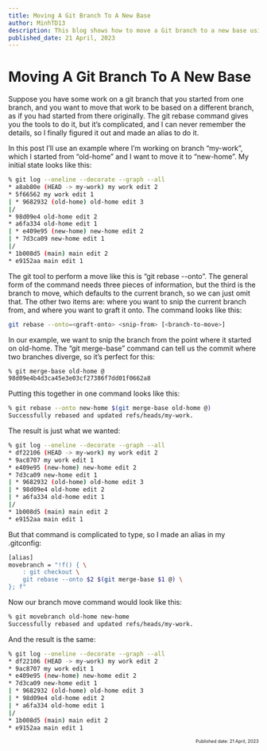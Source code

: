 ```yaml
---
title: Moving A Git Branch To A New Base
author: MinhTD13
description: This blog shows how to move a Git branch to a new base using the git rebase command. The post explains how to use the git rebase --onto command to specify the base branch to move the work to and the point at which to snip the branch. The tutorial provides an example, showing how to move a branch named my-work from its original base branch old-home to a new base branch new-home. It also includes an alias command to make the process easier to remember and execute.
published_date: 21 April, 2023 
---
```


# Moving A Git Branch To A New Base
 
Suppose you have some work on a git branch that you started from one branch, and you want to move that work to be based on a different branch, as if you had started from there originally. The git rebase command gives you the tools to do it, but it’s complicated, and I can never remember the details, so I finally figured it out and made an alias to do it.

In this post I’ll use an example where I’m working on branch “my-work”, which I started from “old-home” and I want to move it to “new-home”. My initial state looks like this:

```bash
% git log --oneline --decorate --graph --all
* a8ab80e (HEAD -> my-work) my work edit 2
* 5f66562 my work edit 1
| * 9682932 (old-home) old-home edit 3
|/
* 98d09e4 old-home edit 2
* a6fa334 old-home edit 1
| * e409e95 (new-home) new-home edit 2
| * 7d3ca09 new-home edit 1
|/
* 1b008d5 (main) main edit 2
* e9152aa main edit 1
```

The git tool to perform a move like this is “git rebase --onto”. The general form of the command needs three pieces of information, but the third is the branch to move, which defaults to the current branch, so we can just omit that. The other two items are: where you want to snip the current branch from, and where you want to graft it onto. The command looks like this:

```bash
git rebase --onto=<graft-onto> <snip-from> [<branch-to-move>]
```

In our example, we want to snip the branch from the point where it started on old-home. The “git merge-base” command can tell us the commit where two branches diverge, so it’s perfect for this:

```bash
% git merge-base old-home @
98d09e4b4d3ca45e3e03cf27386f7dd01f0662a8
```

Putting this together in one command looks like this:

```bash
% git rebase --onto new-home $(git merge-base old-home @)
Successfully rebased and updated refs/heads/my-work.
```

The result is just what we wanted:

```bash
% git log --oneline --decorate --graph --all
* df22106 (HEAD -> my-work) my work edit 2
* 9ac8707 my work edit 1
* e409e95 (new-home) new-home edit 2
* 7d3ca09 new-home edit 1
| * 9682932 (old-home) old-home edit 3
| * 98d09e4 old-home edit 2
| * a6fa334 old-home edit 1
|/
* 1b008d5 (main) main edit 2
* e9152aa main edit 1
```

But that command is complicated to type, so I made an alias in my .gitconfig:

```bash
[alias]
movebranch = "!f() { \
    : git checkout \
    git rebase --onto $2 $(git merge-base $1 @) \
}; f"
```

Now our branch move command would look like this:

```bash
% git movebranch old-home new-home
Successfully rebased and updated refs/heads/my-work.
```

And the result is the same:

```bash
% git log --oneline --decorate --graph --all
* df22106 (HEAD -> my-work) my work edit 2
* 9ac8707 my work edit 1
* e409e95 (new-home) new-home edit 2
* 7d3ca09 new-home edit 1
| * 9682932 (old-home) old-home edit 3
| * 98d09e4 old-home edit 2
| * a6fa334 old-home edit 1
|/
* 1b008d5 (main) main edit 2
* e9152aa main edit 1
```


<div style="text-align: right; font-size: xx-small;"> Published date: 21 April, 2023 </div>
